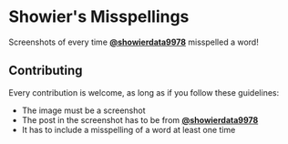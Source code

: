 # Showier's Misspellings
Screenshots of every time **[@showierdata9978](https://github.com/showierdata9978)** misspelled a word!
## Contributing
Every contribution is welcome, as long as if you follow these guidelines:
- The image must be a screenshot
- The post in the screenshot has to be from **[@showierdata9978](https://github.com/showierdata9978)**
- It has to include a misspelling of a word at least one time
